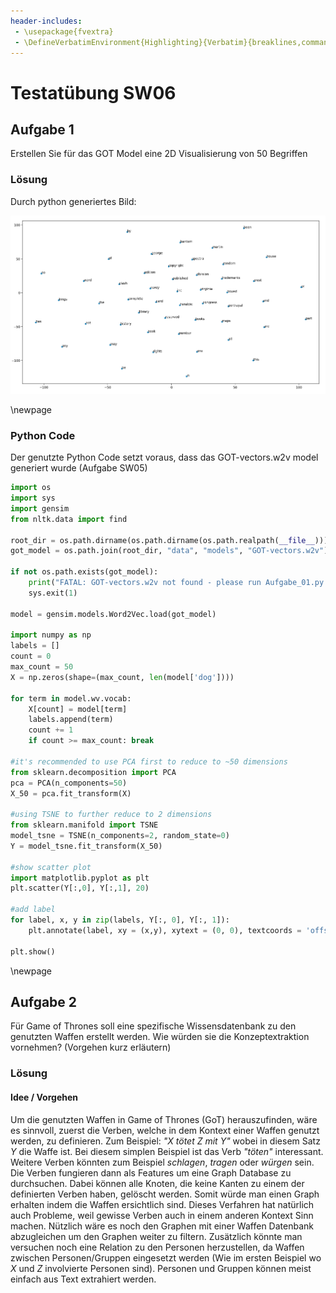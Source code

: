 ```yaml
---
header-includes:
 - \usepackage{fvextra}
 - \DefineVerbatimEnvironment{Highlighting}{Verbatim}{breaklines,commandchars=\\\{\}}
---
```


# Testatübung SW06

## Aufgabe 1
Erstellen Sie für das GOT Model eine 2D Visualisierung von 50 Begriffen

### Lösung

Durch python generiertes Bild:

![alt text](aufgabe_01_solution.png "GoT")


\newpage

### Python Code

Der genutzte Python Code setzt voraus, dass das GOT-vectors.w2v model generiert wurde (Aufgabe SW05)

```python
import os
import sys
import gensim
from nltk.data import find

root_dir = os.path.dirname(os.path.dirname(os.path.realpath(__file__)))
got_model = os.path.join(root_dir, "data", "models", "GOT-vectors.w2v")

if not os.path.exists(got_model):
    print("FATAL: GOT-vectors.w2v not found - please run Aufgabe_01.py from SW05 first to generate the model!")
    sys.exit(1)

model = gensim.models.Word2Vec.load(got_model)

import numpy as np
labels = []
count = 0
max_count = 50
X = np.zeros(shape=(max_count, len(model['dog'])))

for term in model.wv.vocab:
    X[count] = model[term]
    labels.append(term)
    count += 1
    if count >= max_count: break

#it's recommended to use PCA first to reduce to ~50 dimensions
from sklearn.decomposition import PCA
pca = PCA(n_components=50)
X_50 = pca.fit_transform(X)

#using TSNE to further reduce to 2 dimensions
from sklearn.manifold import TSNE
model_tsne = TSNE(n_components=2, random_state=0)
Y = model_tsne.fit_transform(X_50)

#show scatter plot
import matplotlib.pyplot as plt
plt.scatter(Y[:,0], Y[:,1], 20)

#add label
for label, x, y in zip(labels, Y[:, 0], Y[:, 1]):
    plt.annotate(label, xy = (x,y), xytext = (0, 0), textcoords = 'offset points', size = 10)

plt.show()
```

\newpage

## Aufgabe 2
Für Game of Thrones soll eine spezifische Wissensdatenbank zu den genutzten Waffen erstellt werden. Wie würden sie die
Konzeptextraktion vornehmen? (Vorgehen kurz erläutern)

### Lösung

#### Idee / Vorgehen

Um die genutzten Waffen in Game of Thrones (GoT) herauszufinden, wäre es sinnvoll, zuerst die Verben, welche in dem Kontext
einer Waffen genutzt werden, zu definieren. Zum Beispiel: _"X tötet Z mit Y"_ wobei in diesem Satz _Y_ die Waffe ist. Bei diesem
simplen Beispiel ist das Verb _"töten"_ interessant. Weitere Verben könnten zum Beispiel _schlagen_, _tragen_ oder _würgen_ sein.
Die Verben fungieren dann als Features um eine Graph Database zu durchsuchen.
Dabei können alle Knoten, die keine Kanten zu einem der definierten Verben haben, gelöscht werden.
Somit würde man einen Graph erhalten indem die Waffen ersichtlich sind. Dieses Verfahren hat natürlich auch Probleme,
weil gewisse Verben auch in einem anderen Kontext Sinn machen.
Nützlich wäre es noch den Graphen mit einer Waffen Datenbank abzugleichen um den Graphen weiter zu filtern.
Zusätzlich könnte man versuchen noch eine Relation zu den Personen herzustellen, da Waffen zwischen Personen/Gruppen
eingesetzt werden (Wie im ersten Beispiel wo _X_ und _Z_ involvierte Personen sind). Personen und Gruppen können meist einfach aus Text
extrahiert werden.
